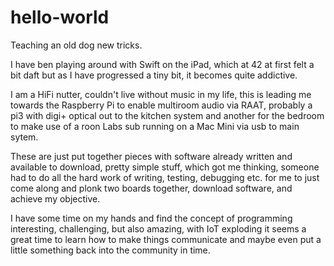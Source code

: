 # hello-world
Teaching an old dog new tricks.


I have ben playing around with Swift on the iPad, which at 42 at first felt a bit daft but as I have progressed a tiny bit, it becomes quite addictive.


I am a HiFi nutter, couldn't live without music in my life, this is leading me towards the Raspberry Pi to enable multiroom audio via RAAT, probably a pi3 with digi+ optical out to the kitchen system and another for the bedroom to make use of a roon Labs sub running on a Mac Mini via usb to main sytem. 


These are just put together pieces with software already written and available to download, pretty simple stuff, which got me thinking, someone had to do all the hard work of writing, testing, debugging etc. for me to just come along and plonk two boards together, download software, and achieve my objective.


I have some time on my hands and find the concept of programming interesting, challenging, but also amazing, with IoT exploding it seems a great time to learn how to make things communicate and maybe even put a little something back into the community in time.
